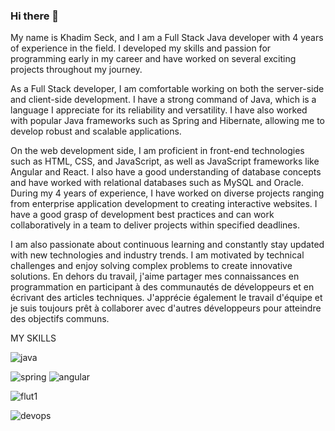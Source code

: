 ### Hi there 👋

<!--
**Khadim-Bamba-ck/Khadim-Bamba-ck** is a ✨ _special_ ✨ repository because its `README.md` (this file) appears on your GitHub profile.

Here are some ideas to get you started:

- 🔭 I’m currently working o ...
- 🌱 I’m currently learning ...
- 👯 I’m looking to collaborate on ...
- 🤔 I’m looking for help with ...
- 💬 Ask me about ...
- 📫 How to reach me: ...
- 😄 Pronouns: ...
- ⚡ Fun fact: ...
-->
My name is Khadim Seck, and I am a Full Stack Java developer with 4 years of experience in the field. I developed my skills and passion for programming early in my career and have worked on several exciting projects throughout my journey.

As a Full Stack developer, I am comfortable working on both the server-side and client-side development. I have a strong command of Java, which is a language I appreciate for its reliability and versatility. I have also worked with popular Java frameworks such as Spring and Hibernate, allowing me to develop robust and scalable applications.

On the web development side, I am proficient in front-end technologies such as HTML, CSS, and JavaScript, as well as JavaScript frameworks like Angular and React. I also have a good understanding of database concepts and have worked with relational databases such as MySQL and Oracle.
During my 4 years of experience, I have worked on diverse projects ranging from enterprise application development to creating interactive websites. I have a good grasp of development best practices and can work collaboratively in a team to deliver projects within specified deadlines.

I am also passionate about continuous learning and constantly stay updated with new technologies and industry trends. I am motivated by technical challenges and enjoy solving complex problems to create innovative solutions.
En dehors du travail, j'aime partager mes connaissances en programmation en participant à des communautés de développeurs et en écrivant des articles techniques. J'apprécie également le travail d'équipe et je suis toujours prêt à collaborer avec d'autres développeurs pour atteindre des objectifs communs.


MY SKILLS


![java](https://github.com/Khadim-Bamba-ck/Khadim-Bamba-ck/assets/67064367/01d8e3e6-7934-4acd-a791-f7a7bdd02929)

![spring](https://github.com/Khadim-Bamba-ck/Khadim-Bamba-ck/assets/67064367/39c415fe-66bc-4cdb-b652-ba2781a0ccad)         ![angular](https://github.com/Khadim-Bamba-ck/Khadim-Bamba-ck/assets/67064367/20bbc5d5-7b99-4874-9d5a-aa0f2761511c)

![flut1](https://github.com/Khadim-Bamba-ck/Khadim-Bamba-ck/assets/67064367/6865439d-fc61-43e1-a982-1a90af8055c2)


![devops](https://github.com/Khadim-Bamba-ck/Khadim-Bamba-ck/assets/67064367/79d56b34-7c6c-4958-82d1-e3ff35e1fd81)
